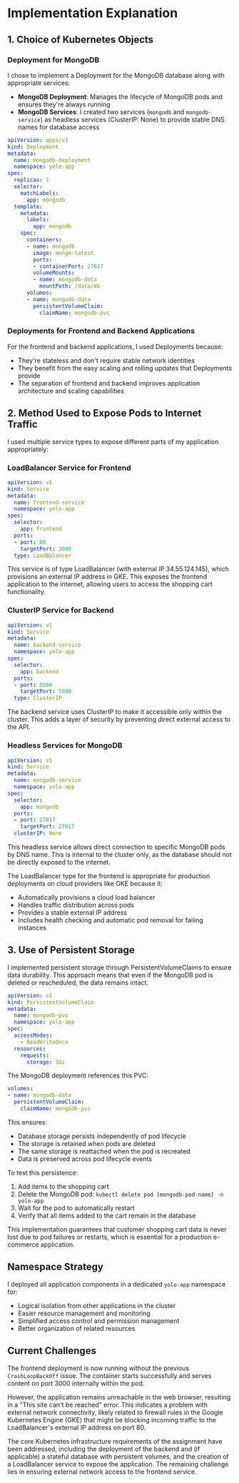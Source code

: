 # Implementation Explanation

## 1. Choice of Kubernetes Objects

### Deployment for MongoDB
I chose to implement a Deployment for the MongoDB database along with appropriate services:
- **MongoDB Deployment**: Manages the lifecycle of MongoDB pods and ensures they're always running
- **MongoDB Services**: I created two services (`mongodb` and `mongodb-service`) as headless services (ClusterIP: None) to provide stable DNS names for database access

```yaml
apiVersion: apps/v1
kind: Deployment
metadata:
  name: mongodb-deployment
  namespace: yolo-app
spec:
  replicas: 1
  selector:
    matchLabels:
      app: mongodb
  template:
    metadata:
      labels:
        app: mongodb
    spec:
      containers:
      - name: mongodb
        image: mongo:latest
        ports:
        - containerPort: 27017
        volumeMounts:
        - name: mongodb-data
          mountPath: /data/db
      volumes:
      - name: mongodb-data
        persistentVolumeClaim:
          claimName: mongodb-pvc
```

### Deployments for Frontend and Backend Applications
For the frontend and backend applications, I used Deployments because:
- They're stateless and don't require stable network identities
- They benefit from the easy scaling and rolling updates that Deployments provide
- The separation of frontend and backend improves application architecture and scaling capabilities

## 2. Method Used to Expose Pods to Internet Traffic

I used multiple service types to expose different parts of my application appropriately:

### LoadBalancer Service for Frontend
```yaml
apiVersion: v1
kind: Service
metadata:
  name: frontend-service
  namespace: yolo-app
spec:
  selector:
    app: frontend
  ports:
  - port: 80
    targetPort: 3000
  type: LoadBalancer
```
This service is of type LoadBalancer (with external IP 34.55.124.145), which provisions an external IP address in GKE. This exposes the frontend application to the internet, allowing users to access the shopping cart functionality.

### ClusterIP Service for Backend
```yaml
apiVersion: v1
kind: Service
metadata:
  name: backend-service
  namespace: yolo-app
spec:
  selector:
    app: backend
  ports:
  - port: 5000
    targetPort: 5000
  type: ClusterIP
```
The backend service uses ClusterIP to make it accessible only within the cluster. This adds a layer of security by preventing direct external access to the API.

### Headless Services for MongoDB
```yaml
apiVersion: v1
kind: Service
metadata:
  name: mongodb-service
  namespace: yolo-app
spec:
  selector:
    app: mongodb
  ports:
  - port: 27017
    targetPort: 27017
  clusterIP: None
```
This headless service allows direct connection to specific MongoDB pods by DNS name. This is internal to the cluster only, as the database should not be directly exposed to the internet.

The LoadBalancer type for the frontend is appropriate for production deployments on cloud providers like GKE because it:
- Automatically provisions a cloud load balancer
- Handles traffic distribution across pods
- Provides a stable external IP address
- Includes health checking and automatic pod removal for failing instances

## 3. Use of Persistent Storage

I implemented persistent storage through PersistentVolumeClaims to ensure data durability. This approach means that even if the MongoDB pod is deleted or rescheduled, the data remains intact.

```yaml
apiVersion: v1
kind: PersistentVolumeClaim
metadata:
  name: mongodb-pvc
  namespace: yolo-app
spec:
  accessModes:
    - ReadWriteOnce
  resources:
    requests:
      storage: 1Gi
```

The MongoDB deployment references this PVC:
```yaml
volumes:
- name: mongodb-data
  persistentVolumeClaim:
    claimName: mongodb-pvc
```

This ensures:
- Database storage persists independently of pod lifecycle
- The storage is retained when pods are deleted
- The same storage is reattached when the pod is recreated
- Data is preserved across pod lifecycle events

To test this persistence:
1. Add items to the shopping cart
2. Delete the MongoDB pod: `kubectl delete pod [mongodb-pod-name] -n yolo-app`
3. Wait for the pod to automatically restart
4. Verify that all items added to the cart remain in the database

This implementation guarantees that customer shopping cart data is never lost due to pod failures or restarts, which is essential for a production e-commerce application.

## Namespace Strategy

I deployed all application components in a dedicated `yolo-app` namespace for:
- Logical isolation from other applications in the cluster
- Easier resource management and monitoring
- Simplified access control and permission management
- Better organization of related resources

## Current Challenges

The frontend deployment is now running without the previous `CrashLoopBackOff` issue. The container starts successfully and serves content on port 3000 internally within the pod.

However, the application remains unreachable in the web browser, resulting in a "This site can't be reached" error. This indicates a problem with external network connectivity, likely related to firewall rules in the Google Kubernetes Engine (GKE) that might be blocking incoming traffic to the LoadBalancer's external IP address on port 80.

The core Kubernetes infrastructure requirements of the assignment have been addressed, including the deployment of the backend and (if applicable) a stateful database with persistent volumes, and the creation of a LoadBalancer service to expose the application. The remaining challenge lies in ensuring external network access to the frontend service.
